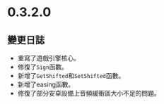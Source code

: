 # 0.3.2.0

## 變更日誌

- 重寫了遊戲引擎核心。
- 修復了`Sign`函數。
- 新增了`GetShifted`和`SetShifted`函數。
- 新增了easing函數。
- 修復了部分安卓設備上音頻緩衝區大小不足的問題。
